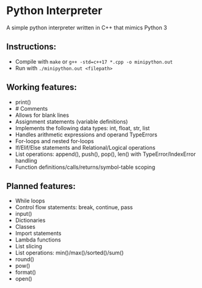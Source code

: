 # Python Interpreter

A simple python interpreter written in C++ that mimics Python 3

## Instructions:
  - Compile with ```make``` or ```g++ -std=c++17 *.cpp -o minipython.out```
  - Run with ```./minipython.out <filepath>```

## Working features:
  - print()
  - \# Comments
  - Allows for blank lines
  - Assignment statements (variable definitions)
  - Implements the following data types: int, float, str, list
  - Handles arithmetic expressions and operand TypeErrors
  - For-loops and nested for-loops
  - If/Elif/Else statements and Relational/Logical operations
  - List operations: append(), push(), pop(), len() with TypeError/IndexError handling
  - Function definitions/calls/returns/symbol-table scoping

## Planned features:
  - While loops
  - Control flow statements: break, continue, pass
  - input()
  - Dictionaries
  - Classes
  - Import statements
  - Lambda functions
  - List slicing
  - List operations: min()/max()/sorted()/sum()
  - round()
  - pow()
  - format()
  - open()
